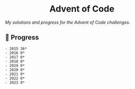 <h1 align="center">Advent of Code</h1>

_My solutions and progress for the Advent of Code challenges._

## 🔨 Progress

```
- 2015 36*
- 2016 0*
- 2017 0*
- 2018 0*
- 2019 0*
- 2020 0*
- 2021 0*
- 2022 0*
- 2023 0*
```
